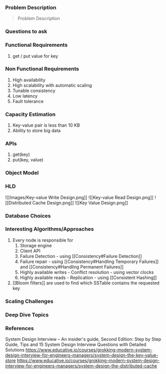 ### Problem Description
> Problem Description

### Questions to ask


### Functional Requirements
1. get / put value for key 

### Non Functional Requirements
1. High availability
2. High scalability with automatic scaling
3. Tunable consistency
4. Low latency 
5. Fault tolerance 

### Capacity Estimation
1. Key-value pair is less than 10 KB
2. Ability to store big data

### APIs
1. get(key)
2. put(key, value)

### Object Model


### HLD
![[Images/Key-value Write Design.png]]
![[Key-value Read Design.png]]
![[Distributed Cache Design.png]]
![[Key Value Design.png]]
### Database Choices


### Interesting Algorithms/Approaches
1. Every node is responsible for 
	1. Storage engine
	2. Client API
	3. Failure Detection - using [[Consistency#Failure Detection]]
	4. Failure repair - using [[Consistency#Handling Temporary Failures]] and  [[Consistency#Handling Permanent Failures]]
	5. Highly available writes - Conflict resolution - using vector clocks 
	6. Highly available reads - Replication - using [[Consistent Hashing]]
2. [[Bloom filters]] are used to find which SSTable contains the requested key
### Scaling Challenges


### Deep Dive Topics


### References
System Design Interview – An insider's guide, Second Edition: Step by Step Guide, Tips and 15 System Design Interview Questions with Detailed Solutions
https://www.educative.io/courses/grokking-modern-system-design-interview-for-engineers-managers/system-design-the-key-value-store
https://www.educative.io/courses/grokking-modern-system-design-interview-for-engineers-managers/system-design-the-distributed-cache